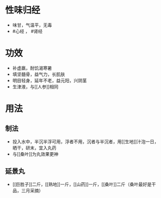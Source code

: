 # 性味归经
- 味甘，气温平，无毒
-  #心经 ， #肾经 
# 功效
- 补虚羸，耐饥渴寒暑
- 填坚髓骨，益气力，长肌肤
- 明目轻身，延年不老，益元阳，兴阴茎
- 生津液，与[[人参]]相同
# 用法
## 制法
- 投入水中，半沉半浮可用，浮者不用，沉者与半沉者，用[[生地]]汁泡一日，晒干，研末，宜入丸药
- 与[[桑叶]]为丸效果更神
## 延景丸
- [[巨胜子]]二斤，[[熟地]]一斤，[[山药]]一斤，[[桑叶]]二斤（桑叶最好是干品，三月采摘）